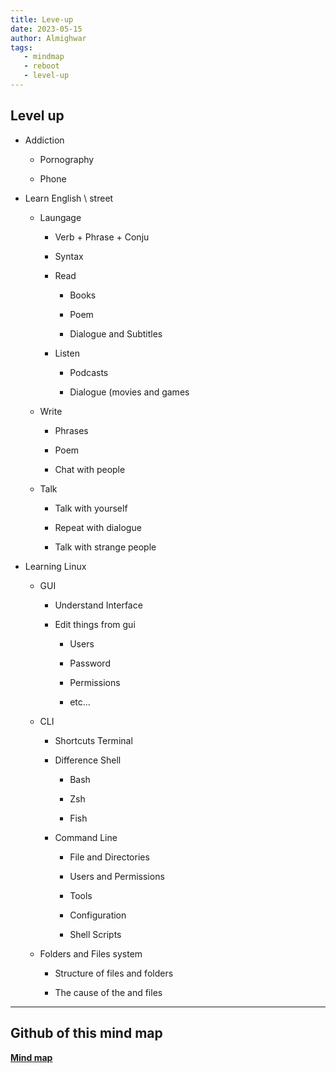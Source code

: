 ```yaml
---
title: Leve-up
date: 2023-05-15
author: Almighwar
tags: 
   - mindmap
   - reboot
   - level-up
---
```


## Level up

  - Addiction

    - Pornography

    - Phone

  - Learn English \ street

    - Laungage

      - Verb + Phrase + Conju

      - Syntax

      - Read

        - Books

        - Poem

        - Dialogue and Subtitles

      - Listen

        - Podcasts

        - Dialogue (movies and games

    - Write

      - Phrases

      - Poem

      - Chat with people

    - Talk

      - Talk with yourself

      - Repeat with dialogue 

      - Talk with strange people

  - Learning Linux

    - GUI

      - Understand Interface

      - Edit things from gui

        - Users

        - Password

        - Permissions

        - etc...

    - CLI

      - Shortcuts Terminal

      - Difference Shell

        - Bash

        - Zsh

        - Fish

      - Command Line

        - File and Directories

        - Users and Permissions

        - Tools

        - Configuration

        - Shell Scripts

    - Folders and Files system

      - Structure of files and folders

      - The cause of the and files

---

## Github of this mind map

**[Mind map](https://github.com/almighwar/Mind-map-with-minder-app)**

